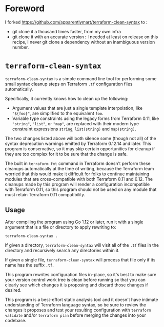 # Foreword

I forked https://github.com/apparentlymart/terraform-clean-syntax to :
* git clone it a thousand times faster, from my own infra
* git clone it with an accurate version : I needed at least on release on this recipe, I never git clone a dependency without an inambiguous version number.



# `terraform-clean-syntax`

`terraform-clean-syntax` is a simple command line tool for performing some
small syntax cleanup steps on Terraform `.tf` configuration files
automatically.

Specifically, it currently knows how to clean up the following:

* Argument values that are just a single template interpolation, like
  `"${foo}"`, are simplified to the equivalent `foo`.
* Variable type constraints using the legacy forms from Terraform 0.11, like
  `"string"`, `"list"`, or `"map"`, are replaced with their modern type
  constraint expressions `string`, `list(string)` and `map(string)`.

The two changes listed above will both silence some (though not all) of the
syntax deprecation warnings emitted by Terraform 0.12.14 and later. This program
is conservative, so it may skip certain opportunities for cleanup if they are
too complex for it to be sure that the change is safe.

The built in `terraform fmt` command in Terraform doesn't perform these cleanups
automatically at the time of writing, because the Terraform team worried that
this would make it difficult for folks to continue maintaining modules that
are cross-compatible with both Terraform 0.11 and 0.12. The cleanups made by
this program will render a configuration incompatible with Terraform 0.11,
so this program should not be used on any module that must retain Terraform 0.11
compatibility.

## Usage

After compiling the program using Go 1.12 or later, run it with a single
argument that is a file or directory to apply rewriting to:

```
terraform-clean-syntax .
```

If given a directory, `terraform-clean-syntax` will visit all of the `.tf`
files in the directory and recursively search any directories within it.

If given a single file, `terraform-clean-syntax` will process that file only
if its name has the suffix `.tf`.

This program rewrites configuration files in-place, so it's best to make sure
your version control work tree is clean before running so that you can clearly
see which changes it is proposing and discard those changes if desired.

This program is a best-effort static analysis tool and it doesn't have intimate
understanding of Terraform language syntax, so be sure to review the changes it
proposes and test your resulting configuration with `terraform validate` and/or
`terraform plan` before merging the changes into your codebase.
